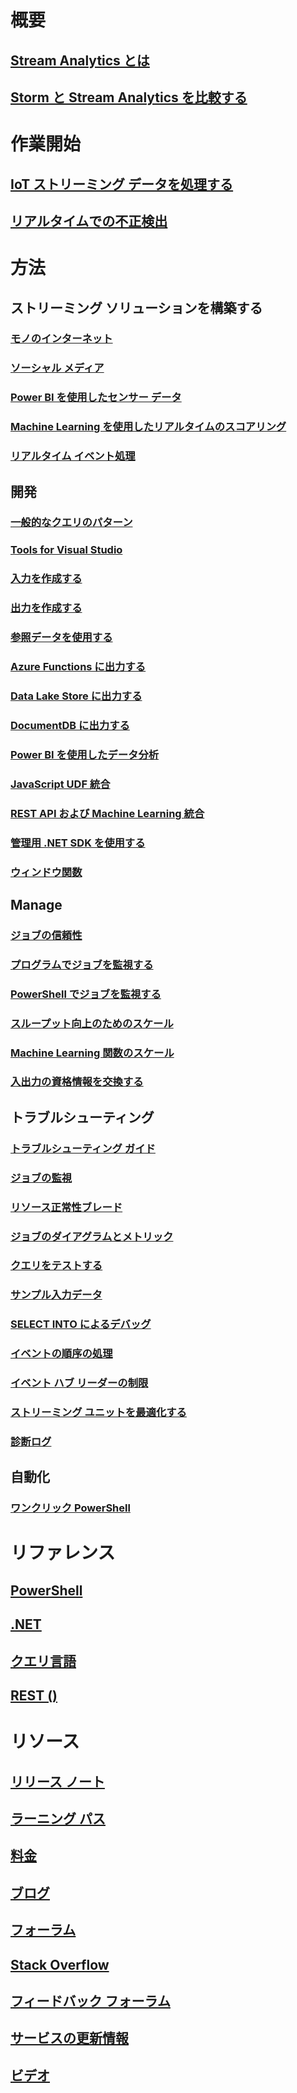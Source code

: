 # 概要
## [Stream Analytics とは](stream-analytics-introduction.md)
## [Storm と Stream Analytics を比較する](stream-analytics-comparison-storm.md)

# 作業開始
## [IoT ストリーミング データを処理する](stream-analytics-get-started-with-azure-stream-analytics-to-process-data-from-iot-devices.md)
## [リアルタイムでの不正検出](stream-analytics-real-time-fraud-detection.md)

# 方法

## ストリーミング ソリューションを構築する
### [モノのインターネット](stream-analytics-build-an-iot-solution-using-stream-analytics.md)
### [ソーシャル メディア](stream-analytics-twitter-sentiment-analysis-trends.md)
### [Power BI を使用したセンサー データ](https://gallery.cortanaanalytics.com/Tutorial/Sensor-Data-Analytics-with-ASA-and-Power-BI-2?fromlegacydomain=1)
### [Machine Learning を使用したリアルタイムのスコアリング](stream-analytics-machine-learning-integration-tutorial.md)
### [リアルタイム イベント処理](stream-analytics-real-time-event-processing-reference-architecture.md)

## 開発
### [一般的なクエリのパターン](stream-analytics-stream-analytics-query-patterns.md)
### [Tools for Visual Studio](stream-analytics-tools-for-visual-studio.md)
### [入力を作成する](stream-analytics-define-inputs.md)
### [出力を作成する](stream-analytics-define-outputs.md)
### [参照データを使用する](stream-analytics-use-reference-data.md)
### [Azure Functions に出力する](stream-analytics-functions-redis.md)
### [Data Lake Store に出力する](stream-analytics-data-lake-output.md)
### [DocumentDB に出力する](stream-analytics-documentdb-output.md)
### [Power BI を使用したデータ分析](stream-analytics-power-bi-dashboard.md)
### [JavaScript UDF 統合](stream-analytics-javascript-user-defined-functions.md)
### [REST API および Machine Learning 統合](stream-analytics-how-to-configure-azure-machine-learning-endpoints-in-stream-analytics.md)
### [管理用 .NET SDK を使用する](stream-analytics-dotnet-management-sdk.md)
### [ウィンドウ関数](stream-analytics-window-functions.md)

## Manage
### [ジョブの信頼性](stream-analytics-job-reliability.md)
### [プログラムでジョブを監視する](stream-analytics-monitor-jobs.md)
### [PowerShell でジョブを監視する](stream-analytics-monitor-and-manage-jobs-use-powershell.md)
### [スループット向上のためのスケール](stream-analytics-scale-jobs.md)
### [Machine Learning 関数のスケール](stream-analytics-scale-with-machine-learning-functions.md)
### [入出力の資格情報を交換する](stream-analytics-login-credentials-inputs-outputs.md)

## トラブルシューティング
### [トラブルシューティング ガイド](stream-analytics-troubleshooting-guide.md)
### [ジョブの監視](stream-analytics-monitoring.md)
### [リソース正常性ブレード](stream-analytics-resource-health.md)
### [ジョブのダイアグラムとメトリック](stream-analytics-job-diagram-with-metrics.md)
### [クエリをテストする](stream-analytics-test-query.md)
### [サンプル入力データ](stream-analytics-sample-data-input.md)
### [SELECT INTO によるデバッグ](stream-analytics-select-into.md)
### [イベントの順序の処理](stream-analytics-out-of-order-and-late-events.md)
### [イベント ハブ リーダーの制限](stream-analytics-event-hub-consumer-groups.md)
### [ストリーミング ユニットを最適化する](stream-analytics-streaming-unit-consumption.md)
### [診断ログ](stream-analytics-job-diagnostic-logs.md)

## 自動化
### [ワンクリック PowerShell](https://github.com/Azure/azure-stream-analytics/tree/master/Samples/ASAOneClick)

# リファレンス
## [PowerShell](/powershell/module/azurerm.streamanalytics)
## [.NET](/dotnet/api/microsoft.azure.management.streamanalytics)
## [クエリ言語](https://msdn.microsoft.com/library/azure/dn834998)
## [REST ()](/rest/api/streamanalytics)

# リソース
## [リリース ノート](stream-analytics-release-notes.md)
## [ラーニング パス](https://azure.microsoft.com/documentation/learning-paths/stream-analytics/)
## [料金](https://azure.microsoft.com/pricing/details/stream-analytics/)
## [ブログ](http://blogs.msdn.com/b/streamanalytics/)
## [フォーラム](https://social.msdn.microsoft.com/Forums/home?forum=AzureStreamAnalytics)
## [Stack Overflow](http://stackoverflow.com/questions/tagged/azure-stream-analytics)
## [フィードバック フォーラム](http://feedback.azure.com/forums/270577-azure-stream-analytics)
## [サービスの更新情報](https://azure.microsoft.com/updates/?product=stream-analytics)
## [ビデオ](https://azure.microsoft.com/documentation/videos/index/?services=stream-analytics)
